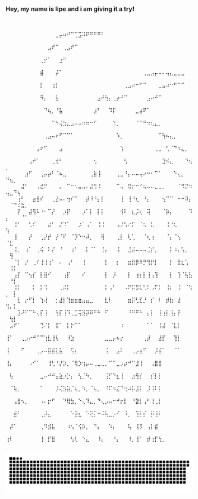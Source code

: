 ### Hey, my name is lipe and i am giving it a try!
⠀⠀⠀⠀⠀⠀⠀⠀⠀⠀⠀⠀⠀⠀⠀⠀⠀⠀⠀⠀⠀⠀⠀⠀⠀⠀⠀⠀⠀⠀⠀⠀⠀⠀⠀⠀⠀⠀⠀⠀⠀⠀⠀⠀⠀⠀⠀⠀⠀⠀⠀
⠀⠀⠀⠀⠀⠀⠀⠀⠀⠀⠀⠀⠀⣀⡤⠶⠚⠉⢉⣩⠽⠟⠛⠛⠛⠃⠀⠀⠀⠀⠀⠀⠀⠀⠀⠀⠀⠀⠀⠀⠀⠀⠀⠀⠀⠀⠀⠀⠀⠀⠀⠀⠀⠀⠀
⠀⠀⠀⠀⠀⠀⠀⠀⠀⠀⠀⣠⠞⠉⠀⢀⣠⠞⠉⠀⠀⠀⠀⠀⠀⠀⠀⠀⠀⠀⠀⠀⠀⠀⠀⠀⠀⠀⠀⠀⠀⠀⠀⠀⠀⠀⠀⠀⠀⠀⠀⠀⠀⠀⠀
⠀⠀⠀⠀⠀⠀⠀⠀⠀⢀⡞⠁⠀⠀⣰⠋⠀⠀⠀⠀⠀⠀⠀⠀⠀⠀⠀⠀⠀⠀⠀⠀⠀⠀⠀⠀⠀⠀⠀⠀⠀⠀⠀⠀⠀⠀⠀⠀⠀⠀⠀⠀⠀⠀⠀
⠀⠀⠀⠀⠀⠀⠀⠀⠀⣾⠀⠀⠀⡼⠁⠀⠀⠀⠀⠀⠀⠀⠀⠀⠀⠀⠀⠀⠀⠀⠀⠀⠀⠀⠀⠀⢀⣀⣠⡤⠤⠄⢤⣄⣀⣀⣀⠀⠀⠀⠀⠀⠀⠀⠀
⠀⠀⠀⠀⠀⠀⠀⠀⠀⡇⠀⠀⢰⡇⠀⠀⠀⠀⠀⠀⠀⠀⠀⠀⠀⠀⠀⠀⠀⠀⠀⢀⣠⠴⠒⠋⠉⠀⠀⠀⣀⣤⠴⠒⠋⠉⠉⠀⠀⠀⠀⠀⠀⠀⠀
⠀⠀⠀⠀⠀⠀⠀⠀⠀⠻⡄⠀⠀⣧⠀⠀⠀⠀⠀⠀⠀⠀⠀⠀⣠⠞⢳⡄⢀⡴⠚⠉⠀⠀⠀⠀⠀⣠⠴⠚⠉⠀⠀⠀⠀⠀⠀⠀⠀⠀⠀⠀⠀⠀⠀
⠀⠀⠀⠀⠀⠀⠀⠀⠀⠀⠙⢦⡀⠘⣧⠀⠀⠀⠀⠀⠀⠀⠀⣰⠃⠀⠀⠹⡏⠀⠀⠀⠀⠀⣀⣴⠟⠁⠀⠀⠀⠀⠀⠀⠀⠀⠀⠀⠀⠀⠀⠀⠀⠀⠀
⠀⠀⠀⠀⠀⠀⠀⠀⠀⠀⠀⠀⠉⠳⢬⣳⣄⣠⠤⠤⠶⠶⠒⠋⠀⠀⠀⠀⠹⡀⠀⠀⠀⠀⠈⠉⠛⠲⢦⣄⡀⠀⠀⠀⠀⠀⠀⠀⠀⠀⠀⠀⠀⠀⠀
⠀⠀⠀⠀⠀⠀⠀⠀⠀⠀⢀⣠⠤⠖⠋⠉⠉⠁⠀⠀⠀⠀⠀⠀⠀⠀⠀⠀⠀⠱⡀⠀⠀⠀⠀⠀⠀⠀⠀⠀⠉⢳⠦⣄⡀⠀⠀⠀⠀⠀⠀⠀⠀⠀⠀
⠀⠀⠀⠀⠀⠀⠀⠀⣠⠖⠋⠀⠀⠀⣠⠀⠀⠀⠀⠀⠀⠀⠀⠀⠀⠀⠀⠀⠀⠀⢱⠀⠀⠀⠀⠀⠀⠀⠀⢀⣀⠀⢃⠈⠙⠲⣄⡀⠀⠀⠀⠀⠀⠀⠀
⠀⠀⠀⠀⠀⠀⢠⠞⠁⠀⠀⠀⢀⢾⠃⠀⠀⠀⠀⠀⠀⠀⠀⢢⠀⠀⠀⠀⠀⠀⠀⢣⠀⠀⠀⠀⠀⠀⠀⠀⠀⣹⠮⣄⠀⠀⠀⠙⢦⡀⠀⠀⠀⠀⠀
⠀⠀⠀⠀⠀⣰⠋⠀⠀⢀⡤⡴⠃⠈⠦⣀⠀⠀⠀⠀⠀⠀⢀⣷⢸⠀⠀⠀⠀⢀⣀⠘⡄⠤⠤⢤⠔⠒⠂⠉⠁⠀⠀⠀⠑⢄⡀⠀⠀⠙⢦⡀⠀⠀⠀
⠀⠀⠀⠀⣼⠃⠀⠀⢠⣞⠟⠀⠀⠀⡄⠀⠉⠒⠢⣤⣤⠄⣼⢻⠸⠀⠀⠀⠀⠉⢤⠀⢿⡖⠒⠊⢦⠤⠤⣀⣀⡀⠀⠀⠀⠈⠻⡝⠲⢤⣀⠙⢦⠀⠀
⠀⠀⠀⢰⠃⠀⠀⣴⣿⠎⠀⠀⢀⣜⠤⠄⢲⠎⠉⠀⠀⡼⠸⠘⡄⡇⠀⠀⠀⠀⢸⠀⢸⠘⢆⠀⠘⡄⠀⠀⠀⢢⠉⠉⠀⠒⠒⠽⡄⠀⠈⠙⠮⣷⡀
⠀⠀⠀⡟⠀⠀⣼⢻⠧⠐⠂⠉⡜⠀⠀⡰⡟⠀⠀⠀⡰⠁⡇⠀⡇⡇⠀⠀⠀⠀⢺⠇⠀⣆⡨⢆⠀⢽⠀⠀⠀⠈⡷⡄⠀⠀⠀⠀⠹⡄⠀⠀⠀⠈⠁
⠀⠀⢸⠃⠀⠀⢃⠎⠀⠀⠀⣴⠃⠀⡜⠹⠁⠀⠀⡰⠁⢠⠁⠀⢸⢸⠀⠀⠀⢠⡸⢣⠔⡏⠀⠈⢆⠀⣇⠀⠀⠀⢸⠘⢆⠀⠀⠀⠀⢳⠀⠀⠀⠀⠀
⠀⠀⢸⠀⠀⠀⡜⠀⠀⢀⡜⡞⠀⡜⠈⠏⠀⠈⡹⠑⠒⠼⡀⠀⠀⢿⠀⠀⠀⢀⡇⠀⢇⢁⠀⠀⠈⢆⢰⠀⠀⠀⠈⡄⠈⢢⠀⠀⠀⠈⣇⠀⠀⠀⠀
⠀⠀⢸⡀⠀⢰⠁⠀⢀⢮⠀⠇⡜⠀⠘⠀⠀⢰⠃⠀⠀⡇⠈⠁⠀⢘⡄⠀⠀⢸⠀⠀⣘⣼⠤⠤⠤⣈⡞⡀⠀⠀⠀⡇⠰⡄⢣⡀⠀⠀⢻⠀⠀⠀⠀
⠀⠀⠈⡇⠀⡜⠀⢀⠎⢸⢸⢰⠁⠀⠄⠀⢠⠃⠀⠀⢸⠀⠀⠀⠀⠀⡇⠀⠀⡆⠀⠀⣶⣿⡿⠿⡛⢻⡟⡇⠀⠀⠀⡇⠀⣿⣆⢡⠀⠀⢸⡇⠀⠀⠀
⠀⠀⢠⡏⠀⠉⢢⡎⠀⡇⣿⠊⠀⠀⠀⢠⡏⠀⠀⠀⠎⠀⠀⠀⠀⠀⡇⠀⡸⠀⠀⠀⡇⠀⢰⡆⡇⢸⢠⢹⠀⠀⠀⡇⠀⢹⠈⢧⣣⠀⠘⡇⠀⠀⠀
⠀⠀⢸⡇⠀⠀⠀⡇⠀⡇⢹⠀⠀⠀⢀⡾⡇⠀⠀⠀⠀⠀⠀⠀⠀⠀⡇⢠⠃⠀⠀⠠⠟⡯⣻⣇⢃⠇⢠⠏⡇⠀⢸⡆⠀⢸⠀⠈⢳⡀⠀⡇⠀⠀⠀
⠀⠀⠀⣇⠀⡔⠋⡇⠀⢱⢼⠀⠀⡂⣼⡇⢹⣶⣶⣶⣤⣤⣀⠀⠀⠀⣇⠇⠀⠀⠀⠀⣶⡭⢃⣏⡘⠀⡎⠀⠇⠀⡾⣷⠀⣼⠀⠀⠀⢻⡄⡇⠀⠀⠀
⠀⠀⠀⣹⠜⠋⠉⠓⢄⡏⢸⠀⠀⢳⡏⢸⠹⢀⣉⢭⣻⡽⠿⠛⠓⠀⠋⠀⠀⠀⠀⠀⠘⠛⠛⠓⠀⡄⡇⠀⢸⢰⡇⢸⡄⡟⠀⠀⠀⠀⢳⡇⠀⠀⠀
⠀⣠⠞⠁⠀⠀⠀⠀⠀⢙⠌⡇⠀⣿⠁⠀⡇⡗⠉⠁⠀⠀⠀⠀⠀⠀⠀⠀⠀⠀⠰⠀⠀⠀⠀⠀⠀⠁⠁⠀⢸⣼⠀⠈⣇⡇⠀⠀⠀⠀⠀⠀⠀⠀⠀
⢸⠁⠀⠀⢀⡠⠔⠚⠉⠉⢱⣇⢸⢧⠀⠀⠸⣱⠀⠀⠀⠀⠀⠀⠀⠀⣀⣀⡤⠦⡔⠀⠀⠀⠀⠀⢀⡼⠀⠀⣼⡏⠀⠀⢹⡇⠀⠀⠀⠀⠀⠀⠀⠀⠀
⢸⠀⠀⠀⠋⠀⠀⠀⢀⡠⠤⣿⣾⣇⣧⠀⠀⢫⡆⠀⠀⠀⠀⠀⠀⠀⢨⠀⠀⣠⠇⠀⠀⢀⡠⣶⠋⠀⠀⡸⣾⠁⠀⠀⠈⠁⠀⠀⠀⠀⠀⠀⠀⠀⠀
⢸⡄⠀⠀⠀⠀⠠⠊⠁⠀⠀⢸⢃⠘⡜⡵⡀⠈⢿⡱⢲⡤⠤⢀⣀⣀⡀⠉⠉⣀⡠⡴⠚⠉⣸⢸⠀⠀⢠⣿⣿⠀⠀⠀⠀⠀⠀⠀⠀⠀⠀⠀⠀⠀⠀
⠀⢧⠀⠀⠀⠀⠀⠀⠀⣀⠤⠚⠚⣤⣵⡰⡑⡄⠀⢣⡈⠳⡀⠀⠀⠀⢨⡋⠙⣆⢸⠀⠀⣰⢻⡎⠀⠀⡎⡇⡇⠀⠀⠀⠀⠀⠀⠀⠀⠀⠀⠀⠀⠀⠀
⠀⠈⢷⡀⠀⠀⠀⠀⠀⠁⠀⠀⠀⡸⢌⣳⣵⡈⢦⡀⠳⡀⠈⢦⡀⠀⠘⠏⠲⣌⠙⢒⠴⡧⣸⡇⠀⡸⢸⠇⡇⠀⠀⠀⠀⠀⠀⠀⠀⠀⠀⠀⠀⠀⠀
⠀⠀⢠⣿⠢⡀⠀⠀⠀⠠⠄⡖⠋⠀⠀⠙⢿⣳⡀⠑⢄⠹⣄⡀⠙⢄⡠⠤⠒⠚⡖⡇⠀⠘⣽⡇⢠⠃⢸⢀⡇⠀⠀⠀⠀⠀⠀⠀⠀⠀⠀⠀⠀⠀⠀
⠀⠀⣾⠃⠀⠀⠀⠀⠀⢀⡼⣄⠀⠀⠀⠀⠀⠑⣽⣆⠀⠑⢝⡍⠒⠬⢧⣀⡠⠊⠀⠸⡀⠀⢹⡇⡎⠀⡿⢸⠇⠀⠀⠀⠀⠀⠀⠀⠀⠀⠀⠀⠀⠀⠀
⠀⡼⠁⠀⠀⠀⠀⠀⠀⢀⠻⣺⣧⠀⠀⠀⠰⢢⠈⢪⡷⡀⠀⠙⡄⠀⠀⠱⡄⠀⠀⠀⢧⠀⢸⡻⠀⢠⡇⣾⠀⠀⠀⠀⠀⠀⠀⠀⠀⠀⠀⠀⠀⠀⠀
⢰⠇⠀⠀⠀⠀⠀⠀⠀⢸⠀⡏⣿⠀⠀⠀⠀⢣⢇⠀⠑⣄⠀⠀⠸⡄⠀⠀⠘⡄⠀⠀⠸⡀⢸⠁⠀⡾⢰⡏⢳⡀⠀⠀⠀⠀⠀⠀⠀⠀⠀⠀⠀⠀

<picture>
  <source media="(prefers-color-scheme: dark)" srcset="https://raw.githubusercontent.com/lipe4her/lipe4her/output/github-contribution-grid-snake-dark.svg">
  <source media="(prefers-color-scheme: light)" srcset="https://raw.githubusercontent.com/lipe4her/lipe4her/output/github-contribution-grid-snake.svg">
  <img alt="github contribution grid snake animation" src="https://raw.githubusercontent.com/lipe4her/lipe4her/output/github-contribution-grid-snake.svg">
</picture>


